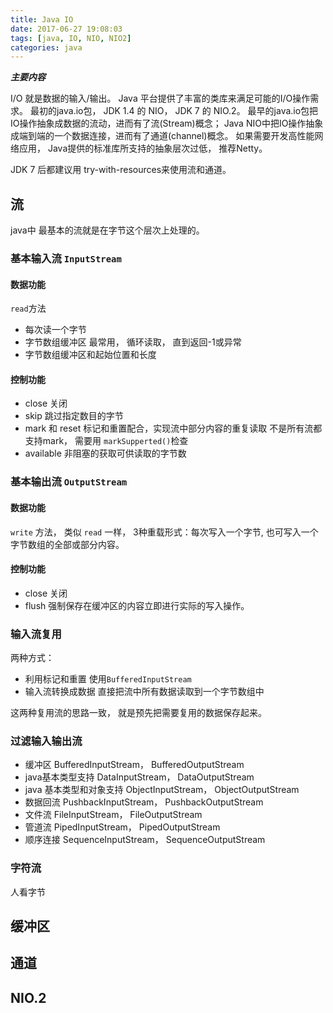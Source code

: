 ```yaml
---
title: Java IO
date: 2017-06-27 19:08:03
tags: [java, IO, NIO, NIO2]
categories: java
---
```


___主要内容___

I/O 就是数据的输入/输出。 Java 平台提供了丰富的类库来满足可能的I/O操作需求。
最初的java.io包， JDK 1.4 的 NIO， JDK 7 的 NIO.2。
最早的java.io包把IO操作抽象成数据的流动，进而有了流(Stream)概念；
Java NIO中把IO操作抽象成端到端的一个数据连接，进而有了通道(channel)概念。
如果需要开发高性能网络应用， Java提供的标准库所支持的抽象层次过低， 推荐Netty。

JDK 7 后都建议用 try-with-resources来使用流和通道。

<!-- more -->

## 流
java中 最基本的流就是在字节这个层次上处理的。

### 基本输入流 `InputStream`
#### 数据功能
`read`方法
+ 每次读一个字节
+ 字节数组缓冲区 
最常用， 循环读取， 直到返回-1或异常
+ 字节数组缓冲区和起始位置和长度

#### 控制功能
+ close 关闭
+ skip 跳过指定数目的字节
+ mark 和 reset 标记和重置配合，实现流中部分内容的重复读取
不是所有流都支持mark， 需要用 `markSupperted()`检查
+ available 非阻塞的获取可供读取的字节数


### 基本输出流 `OutputStream`
#### 数据功能
`write` 方法， 类似 `read` 一样， 3种重载形式：每次写入一个字节, 也可写入一个字节数组的全部或部分内容。

#### 控制功能
+ close 关闭
+ flush 强制保存在缓冲区的内容立即进行实际的写入操作。

### 输入流复用
两种方式：
+ 利用标记和重置
使用`BufferedInputStream`
+ 输入流转换成数据
直接把流中所有数据读取到一个字节数组中

这两种复用流的思路一致， 就是预先把需要复用的数据保存起来。

### 过滤输入输出流
+ 缓冲区
BufferedInputStream， BufferedOutputStream
+ java基本类型支持
DataInputStream， DataOutputStream
+ java 基本类型和对象支持
ObjectInputStream， ObjectOutputStream
+ 数据回流
PushbackInputStream， PushbackOutputStream
+ 文件流
FileInputStream， FileOutputStream
+ 管道流
PipedInputStream， PipedOutputStream
+ 顺序连接
SequenceInputStream， SequenceOutputStream

### 字符流
人看字节

## 缓冲区

## 通道

## NIO.2

 
